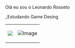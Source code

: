 Olá eu sou o Leonardo Rosseto

_Estudando Game Desing

<table>
  <tr>
    <td>
      <picture>
        <source
          srcset="https://github-readme-stats.vercel.app/api?username=Leonardo-Rosseto12&show_icons=true&theme=radical"
          media="(prefers-color-scheme: dark neon)"
        />
        <source
          srcset="https://github-readme-stats.vercel.app/api?username=Leonardo-Rosseto12&show_icons=true"
          media="(prefers-color-scheme: light), (prefers-color-scheme: no-preference)"
        />
        <img src="https://github-readme-stats.vercel.app/api?username=Leonardo-Rosseto12&show_icons=true" />
      </picture>
    </td>
    <td>
      <p align="right">
        <img src="https://github.com/user-attachments/assets/e743e6fa-0263-47fd-9c04-3baacc9ed5da" alt="Image" />
      </p>
    </td>
  </tr>
